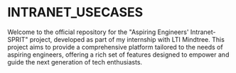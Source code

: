 # INTRANET_USECASES
Welcome to the official repository for the "Aspiring Engineers' Intranet-SPRIT" project, developed as part of my internship with LTI Mindtree. This project aims to provide a comprehensive platform tailored to the needs of aspiring engineers, offering a rich set of features designed to empower and guide the next generation of tech enthusiasts.
